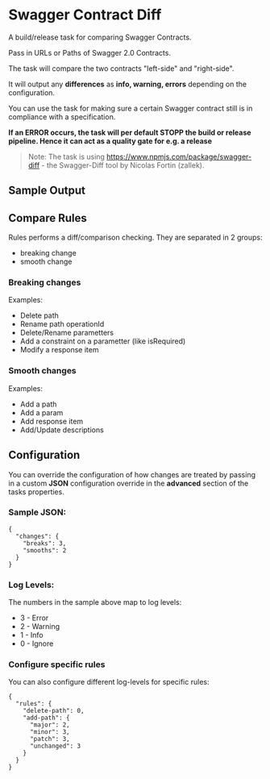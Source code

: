 # Swagger Contract Diff
A build/release task for comparing Swagger Contracts.

Pass in URLs or Paths of Swagger 2.0 Contracts.

The task will compare the two contracts "left-side" and "right-side".

It will output any **differences** as **info, warning, errors** depending on the configuration.

You can use the task for making sure a certain Swagger contract still is in compliance with a specification.

**If an ERROR occurs, the task will per default STOPP the build or release pipeline. Hence it can act as a quality gate for e.g. a release**

> Note: The task is using https://www.npmjs.com/package/swagger-diff - the Swagger-Diff tool by Nicolas Fortin (zallek).


## Sample Output


## Compare Rules
Rules performs a diff/comparison checking.
They are separated in 2 groups:

* breaking change
* smooth change

### Breaking changes
Examples:

* Delete path
* Rename path operationId
* Delete/Rename parametters
* Add a constraint on a parametter (like isRequired)
* Modify a response item


### Smooth changes
Examples:

* Add a path
* Add a param
* Add response item
* Add/Update descriptions

## Configuration
You can override the configuration of how changes are treated by passing in a custom **JSON** configuration override in the **advanced** section of the tasks properties.

### Sample JSON:

```
{
  "changes": {
    "breaks": 3,
    "smooths": 2
  }
}
```

### Log Levels:
The numbers in the sample above map to log levels:

* 3 - Error
* 2 - Warning
* 1 - Info
* 0 - Ignore

### Configure specific rules
You can also configure different log-levels for specific rules:
```
{
  "rules": {
    "delete-path": 0,
    "add-path": {
      "major": 2,
      "minor": 3,
      "patch": 3,
      "unchanged": 3
    }
  }
}
```
